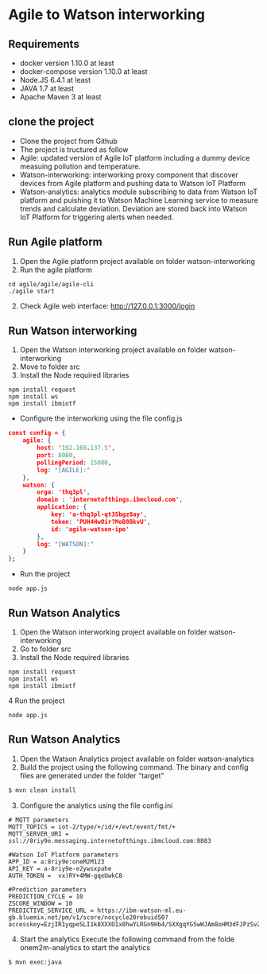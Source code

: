 # Agile to Watson interworking

## Requirements
* docker version 1.10.0 at least
* docker-compose version 1.10.0 at least
* Node.JS 6.4.1 at least
* JAVA 1.7 at least
* Apache Maven 3 at least

## clone the project
* Clone the project from Github
* The project is tructured as follow
 * Agile: updated version of Agile IoT platform including a dummy device measuing pollution and temperature.
 * Watson-interworking: interworking proxy component that discover devices from Agile platform and pushing data to Watson IoT Platform
 * Watson-analytics: analytics module subscribing to data from Watson IoT platform and puishing it to Watson Machine Learning service to measure trends and calculate deviation. Deviation are stored back into Watson IoT Platform for triggering alerts when needed.

## Run Agile platform
1. Open the Agile platform project available on folder watson-interworking
2. Run the agile platform
```shell
cd agile/agile/agile-cli
./agile start
```
2. Check Agile web interface: http://127.0.0.1:3000/login

## Run Watson interworking
1. Open the Watson interworking project available on folder watson-interworking
1. Move to folder src
2. Install the Node required libraries
```shell
npm install request
npm install ws
npm install ibmiotf
```
* Configure the interworking using the file config.js

```json
const config = {
    agile: {
        host: '192.168.137.5',
        port: 8080,
        pollingPeriod: 15000,
        log: "[AGILE]:"
    },
    watson: {
        orga: 'thq3pl',
        domain : 'internetofthings.ibmcloud.com',
        application: {
            key: 'a-thq3pl-qt35bgz8ay',
            token: 'PUH4HwOir?MoB8BkvU',
            id: 'agile-watson-ipe'
        },
        log: "[WATSON]:"
    }
};
```

* Run the project
```shell
node app.js
```

## Run Watson Analytics 
1. Open the Watson interworking project available on folder watson-interworking
2. Go to folder src
3. Install the Node required libraries
```shell
npm install request
npm install ws
npm install ibmiotf
```
4 Run the project
```shell
node app.js
```

## Run Watson Analytics 
1. Open the Watson Analytics project available on folder watson-analytics
2. Build the project using the following command. The binary and config files are generated under the folder "target"
```sh
$ mvn clean install
```

3. Configure the analytics using the file config.ini

```shell
# MQTT parameters
MQTT_TOPICS = iot-2/type/+/id/+/evt/event/fmt/+
MQTT_SERVER_URI = ssl://8riy9e.messaging.internetofthings.ibmcloud.com:8883

#Watson IoT Platform parameters
APP_ID = a:8riy9e:oneM2M123
API_KEY = a-8riy9e-e2ywsxpahe
AUTH_TOKEN =  vx)RY+4MW-gqeUwkC8

#Prediction parameters
PREDICTION_CYCLE = 10
ZSCORE_WINDOW = 10
PREDICTIVE_SERVICE_URL = https://ibm-watson-ml.eu-gb.bluemix.net/pm/v1/score/nocycle20rebuid50?accesskey=EzjIR1yqpeSLI1k8XXXO1x8hwYLRGn9Hb4/5XXgqYG5wWJAm8oHM3dFJPzSvZ0fKc1AbOE1UW5e5NZRAC6JLeJm4UhduKiR4fCfmGQLC1t8=
```

4. Start the analytics
Execute the following command from the folde onem2m-analytics to start the analytics
```shell
$ mvn exec:java 
```

